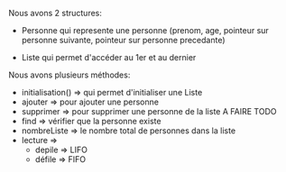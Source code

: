 Nous avons 2 structures:

  - Personne qui represente une personne (prenom, age, pointeur sur personne suivante, pointeur sur personne precedante)

  - Liste qui permet d'accéder au 1er et au dernier

Nous avons plusieurs méthodes:
  - initialisation() => qui permet d'initialiser une Liste
  - ajouter => pour ajouter une personne
  - supprimer => pour supprimer une personne de la liste A FAIRE TODO
  - find => vérifier que la personne existe
  - nombreListe => le nombre total de personnes dans la liste
  - lecture =>
    - depile => LIFO
    - défile => FIFO
